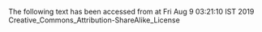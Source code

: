 The following text has been accessed from at Fri Aug 9 03:21:10 IST 2019
Creative_Commons_Attribution-ShareAlike_License
